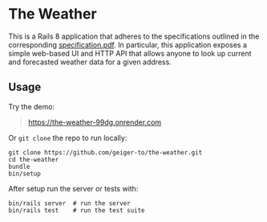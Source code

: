 # The Weather

This is a Rails 8 application that adheres to the specifications outlined in the
corresponding [specification.pdf](specification.pdf). In particular, this
application exposes a simple web-based UI and HTTP API that allows anyone to
look up current and forecasted weather data for a given address.

## Usage

Try the demo:

> https://the-weather-99dg.onrender.com

Or `git clone` the repo to run locally:

```
git clone https://github.com/geiger-to/the-weather.git
cd the-weather
bundle
bin/setup
```

After setup run the server or tests with:

```
bin/rails server  # run the server
bin/rails test    # run the test suite
```
